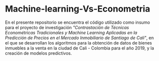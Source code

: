 # Machine-learning-Vs-Econometria
En el presente repositorio se encuentra el código utilizado como insumo para el proyecto de investigación *"Contrastación de Técnicas Econométricas Tradicionales
y Machine Learning Aplicadas en la Predicción de Precios en el Mercado Inmobiliario de Santiago de Cali"*, en el que se desarrollan los algoritmos para la obtención
de datos de bienes inmuebles a la venta en la ciudad de Cali - Colombia para el año 2019, y la creación de modelos predictivos.
